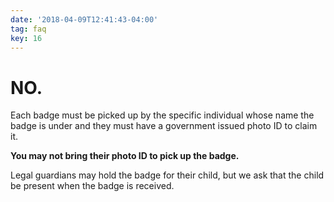 ```yaml
---
date: '2018-04-09T12:41:43-04:00'
tag: faq
key: 16
---
```

# **NO.**

Each badge must be picked up by the specific individual whose name the badge is under and they must have a government issued photo ID to claim it.

**You may not bring their photo ID to pick up the badge.**

Legal guardians may hold the badge for their child, but we ask that the child be present when the badge is received.

